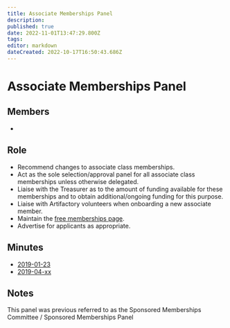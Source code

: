 ```yaml
---
title: Associate Memberships Panel
description: 
published: true
date: 2022-11-01T13:47:29.800Z
tags: 
editor: markdown
dateCreated: 2022-10-17T16:50:43.686Z
---
```


# Associate Memberships Panel

## Members

* 

## Role

* Recommend changes to associate class memberships.
* Act as the sole selection/approval panel for all associate class memberships unless otherwise delegated.
* Liaise with the Treasurer as to the amount of funding available for these memberships and to obtain additional/ongoing funding for this purpose.
* Liaise with Artifactory volunteers when onboarding a new associate member.
* Maintain the [free memberships page](https://artifactory.org.au/pages/freeMembership).
* Advertise for applicants as appropriate.

## Minutes

* [2019-01-23](/minutes/Subcommittees/AssociateMemberships/2019-01-23)
* [2019-04-xx](/minutes/Subcommittees/AssociateMemberships/2019-04-xx)

## Notes

This panel was previous referred to as the Sponsored Memberships Committee / Sponsored Memberships Panel